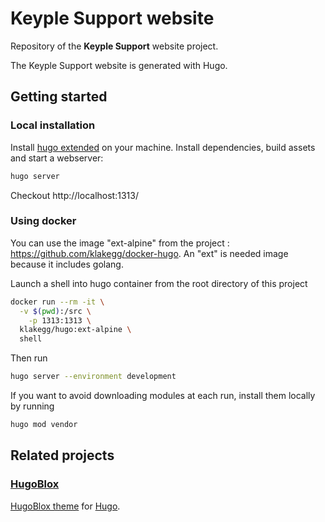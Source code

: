 # Keyple Support website  

Repository of the **Keyple Support** website project.

The Keyple Support website is generated with Hugo.

## Getting started

### Local installation
Install [hugo extended](https://gohugo.io/getting-started/installing/) on your machine.
Install dependencies, build assets and start a webserver:
```bash
hugo server
```

Checkout http://localhost:1313/

### Using docker 

You can use the image "ext-alpine" from the project : https://github.com/klakegg/docker-hugo. An "ext" is needed image because it includes golang.


Launch a shell into hugo container from the root directory of this project
```bash
docker run --rm -it \
  -v $(pwd):/src \
    -p 1313:1313 \
  klakegg/hugo:ext-alpine \
  shell
```

Then run
```bash
hugo server --environment development
```

If you want to avoid downloading modules at each run, install them locally by running
```bash
hugo mod vendor
```

## Related projects

### [HugoBlox](https://github.com/HugoBlox/hugo-blox-builder)

[HugoBlox theme](https://hugoblox.com/) for [Hugo](https://gohugo.io/).